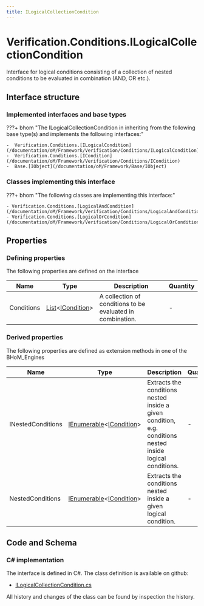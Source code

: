```yaml
---
title: ILogicalCollectionCondition
---
```


# Verification.Conditions.ILogicalCollectionCondition

Interface for logical conditions consisting of a collection of nested conditions to be evaluated in combination (AND, OR etc.).

## Interface structure

### Implemented interfaces and base types

???+ bhom "The ILogicalCollectionCondition in inheriting from the following base type(s) and implements the following interfaces:"

    -  Verification.Conditions.[ILogicalCondition](/documentation/oM/Framework/Verification/Conditions/ILogicalCondition)
    -  Verification.Conditions.[ICondition](/documentation/oM/Framework/Verification/Conditions/ICondition)
    -  Base.[IObject](/documentation/oM/Framework/Base/IObject)


### Classes implementing this interface

???+ bhom "The following classes are implementing this interface:"

    - Verification.Conditions.[LogicalAndCondition](/documentation/oM/Framework/Verification/Conditions/LogicalAndCondition)
    - Verification.Conditions.[LogicalOrCondition](/documentation/oM/Framework/Verification/Conditions/LogicalOrCondition)


## Properties



### Defining properties

The following properties are defined on the interface

| Name             | Type             | Description      | Quantity         |
|------------------|------------------|------------------|------------------|
| Conditions | [List](https://learn.microsoft.com/en-us/dotnet/api/System.Collections.Generic.List-1?view=netstandard-2.0)&lt;[ICondition](/documentation/oM/Framework/Verification/Conditions/ICondition)&gt; | A collection of conditions to be evaluated in combination. | - |


### Derived properties

The following properties are defined as extension methods in one of the BHoM_Engines

| Name             | Type             | Description      | Quantity         | Engine           |
|------------------|------------------|------------------|------------------|------------------|
| INestedConditions | [IEnumerable](https://learn.microsoft.com/en-us/dotnet/api/System.Collections.Generic.IEnumerable-1?view=netstandard-2.0)&lt;[ICondition](/documentation/oM/Framework/Verification/Conditions/ICondition)&gt; | Extracts the conditions nested inside a given condition, e.g. conditions nested inside logical conditions. | - | Verification_Engine |
| NestedConditions | [IEnumerable](https://learn.microsoft.com/en-us/dotnet/api/System.Collections.Generic.IEnumerable-1?view=netstandard-2.0)&lt;[ICondition](/documentation/oM/Framework/Verification/Conditions/ICondition)&gt; | Extracts the conditions nested inside a given logical condition. | - | Verification_Engine |


## Code and Schema

### C# implementation

The interface is defined in C#. The class definition is available on github:

- [ILogicalCollectionCondition.cs](https://github.com/BHoM/BHoM/blob/develop/Verification_oM/Conditions/Interfaces/ILogicalCollectionCondition.cs)

All history and changes of the class can be found by inspection the history.
